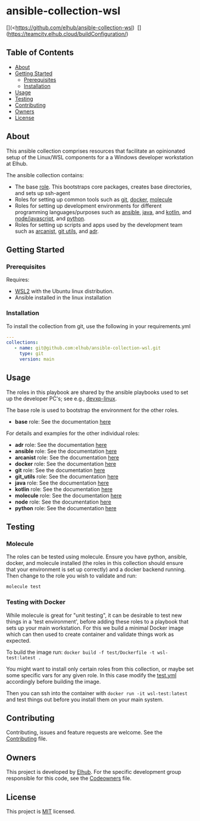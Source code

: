 # ansible-collection-wsl

[<img src="https://img.shields.io/badge/repo-github-blue" alt="">](<https://github.com/elhub/ansible-collection-wsl)
[<img src="https://img.shields.io/badge/issues-jira-orange" alt="">](https://jira.elhub.cloud/projects/TD/issues)
[<img src="https://teamcity.elhub.cloud/app/rest/builds/buildType:(id:DevXP_AnsibleCollectionWsl)/statusIcon" alt="">](https://teamcity.elhub.cloud/buildConfiguration/<!--TODO Add TeamCity project ID here -->)
[<img src="https://sonar.elhub.cloud/api/project_badges/measure?project=no.elhub.devxp%3Aansible-collection-wsl&metric=alert_status" alt="">](https://sonar.elhub.cloud/dashboard?id=no.elhub.devxp%3Aansible-collection-wsl)
[<img src="https://sonar.elhub.cloud/api/project_badges/measure?project=no.elhub.devxp%3Aansible-collection-wsl&metric=ncloc" alt="">](https://sonar.elhub.cloud/dashboard?id=no.elhub.devxp%3Aansible-collection-wsl)
[<img src="https://sonar.elhub.cloud/api/project_badges/measure?project=no.elhub.devxp%3Aansible-collection-wsl&metric=bugs" alt="">](https://sonar.elhub.cloud/dashboard?id=no.elhub.devxp%3Aansible-collection-wsl)
[<img src="https://sonar.elhub.cloud/api/project_badges/measure?project=no.elhub.devxp%3Aansible-collection-wsl&metric=vulnerabilities" alt="">](https://sonar.elhub.cloud/dashboard?id=no.elhub.devxp%3Aansible-collection-wsl)
[<img src="https://sonar.elhub.cloud/api/project_badges/measure?project=no.elhub.devxp%3Aansible-collection-wsl&metric=coverage" alt="">](https://sonar.elhub.cloud/dashboard?id=no.elhub.devxp%3Aansible-collection-wsl)

## Table of Contents

* [About](#about)
* [Getting Started](#getting-started)
  * [Prerequisites](#prerequisites)
  * [Installation](#installation)
* [Usage](#usage)
* [Testing](#testing)
* [Contributing](#contributing)
* [Owners](#owners)
* [License](#license)


## About

This ansible collection comprises resources that facilitate an opinionated setup of the Linux/WSL components for a
a Windows developer workstation at Elhub.

The ansible collection contains:

* The base [role](https://github.com/elhub/ansible-collection-wsl/tree/main/roles/base). This bootstraps core packages,
creates base directories, and sets up ssh-agent
* Roles for setting up common tools such as [git](https://github.com/elhub/ansible-collection-wsl/tree/main/roles/git),
  [docker](https://github.com/elhub/ansible-collection-wsl/tree/main/roles/docker),
  [molecule](https://github.com/elhub/ansible-collection-wsl/tree/main/roles/molecule)
* Roles for setting up development environments for different programming languages/purposes such as
  [ansible](https://github.com/elhub/ansible-collection-wsl/tree/main/roles/ansible),
  [java](https://github.com/elhub/ansible-collection-wsl/tree/main/roles/java), and
  [kotlin](https://github.com/elhub/ansible-collection-wsl/tree/main/roles/kotlin), and
  [node/javascript](https://github.com/elhub/ansible-collection-wsl/tree/main/roles/node), and
  [python](https://github.com/elhub/ansible-collection-wsl/tree/main/roles/python).
* Roles for setting up scripts and apps used by the development team such as
  [arcanist](https://github.com/elhub/ansible-collection-wsl/tree/main/roles/arcanist),
  [git utils](https://github.com/elhub/ansible-collection-wsl/tree/main/roles/git_utils), and
  [adr](https://github.com/elhub/ansible-collection-wsl/tree/main/roles/adr).

## Getting Started

### Prerequisites

Requires:
- [WSL2](https://docs.microsoft.com/en-us/windows/wsl/install) with the Ubuntu linux distribution.
- Ansible installed in the linux installation

### Installation

To install the collection from git, use the following in your requirements.yml
```yaml
---
collections:
   - name: git@github.com:elhub/ansible-collection-wsl.git
     type: git
     version: main
```

## Usage

The roles in this playbook are shared by the ansible playbooks used to set up the developer PC's; see e.g.,
[devxp-linux](https://github.com/elhub/devxp-linux).

The base role is used to bootstrap the environment for the other roles.

* **base** role: See the documentation [here](https://github.com/elhub/ansible-collection-wsl/blob/main/roles/base/README.md)

For details and examples for the other individual roles:

* **adr** role: See the documentation [here](https://github.com/elhub/ansible-collection-wsl/blob/main/roles/adr/README.md)
* **ansible** role: See the documentation [here](https://github.com/elhub/ansible-collection-wsl/blob/main/roles/ansible/README.md)
* **arcanist** role: See the documentation [here](https://github.com/elhub/ansible-collection-wsl/blob/main/roles/arcanist/README.md)
* **docker** role: See the documentation [here](https://github.com/elhub/ansible-collection-wsl/blob/main/roles/docker/README.md)
* **git** role: See the documentation [here](https://github.com/elhub/ansible-collection-wsl/blob/main/roles/git/README.md)
* **git_utils** role: See the documentation [here](https://github.com/elhub/ansible-collection-wsl/blob/main/roles/git_utils/README.md)
* **java** role: See the documentation [here](https://github.com/elhub/ansible-collection-wsl/blob/main/roles/java/README.md)
* **kotlin** role: See the documentation [here](https://github.com/elhub/ansible-collection-wsl/blob/main/roles/kotlin/README.md)
* **molecule** role: See the documentation [here](https://github.com/elhub/ansible-collection-wsl/blob/main/roles/molecule/README.md)
* **node** role: See the documentation [here](https://github.com/elhub/ansible-collection-wsl/blob/main/roles/node/README.md)
* **python** role: See the documentation [here](https://github.com/elhub/ansible-collection-wsl/blob/main/roles/python/README.md)

## Testing

### Molecule

The roles can be tested using molecule. Ensure you have python, ansible, docker, and molecule installed (the roles in this collection should ensure that your environment is set up correctly) and a docker backend running. Then change to the role you wish to validate and run:

```bash
molecule test
```

### Testing with Docker

While molecule is great for "unit testing", it can be desirable to test new things in a 'test environment', before adding these roles to a playbook that sets up your main workstation. For this we build a minimal Docker image which can then used to create container and validate things work as expected.

To build the image run: `docker build -f test/Dockerfile -t wsl-test:latest .`

You might want to install only certain roles from this collection, or maybe set some specific vars for any given role. In this case modify the [test.yml](test/test.yml) accordingly before building the image.

Then you can ssh into the container with `docker run -it wsl-test:latest` and test things out before you install them on your main system.

## Contributing

Contributing, issues and feature requests are welcome. See the
[Contributing](https://github.com/elhub/ansible-collection-wsl/blob/main/CONTRIBUTING.md) file.

## Owners

This project is developed by [Elhub](https://wwww.elhub.no). For the specific development group responsible for this
code, see the [Codeowners](https://github.com/elhub/ansible-collection-wsl/blob/main/CODEOWNERS) file.

## License

This project is [MIT](https://github.com/elhub/ansible-collection-wsl/blob/main/LICENSE.md) licensed.
